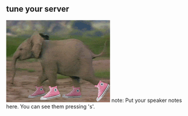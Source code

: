 ##  tune your server
![](resources/images/running-elephant.gif) <!-- .element class="fragment plain" -->
note:
    Put your speaker notes here.
    You can see them pressing 's'.
